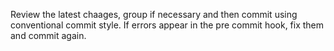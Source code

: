Review the latest chaages, group if necessary and then commit using conventional commit style. If errors appear in the pre commit hook, fix them and commit again.
